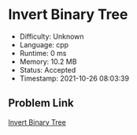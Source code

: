 # Invert Binary Tree

- Difficulty: Unknown
- Language: cpp
- Runtime: 0 ms
- Memory: 10.2 MB
- Status: Accepted
- Timestamp: 2021-10-26 08:03:39

## Problem Link
[Invert Binary Tree](https://leetcode.com/problems/invert-binary-tree)

